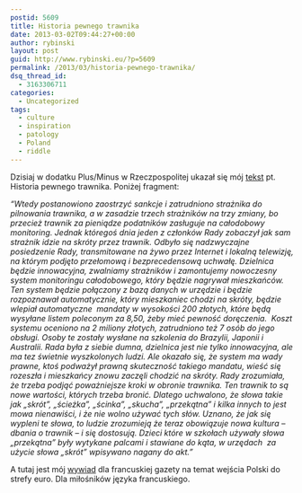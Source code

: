 ```yaml
---
postid: 5609
title: Historia pewnego trawnika
date: 2013-03-02T09:44:27+00:00
author: rybinski
layout: post
guid: http://www.rybinski.eu/?p=5609
permalink: /2013/03/historia-pewnego-trawnika/
dsq_thread_id:
  - 3163306711
categories:
  - Uncategorized
tags:
  - culture
  - inspiration
  - patology
  - Poland
  - riddle
---
```

Dzisiaj w dodatku Plus/Minus w Rzeczpospolitej ukazał się mój [tekst](http://www.rp.pl/artykul/61991,985776-Historia-pewnego-trawnika.html) pt. Historia pewnego trawnika. Poniżej fragment:

_“Wtedy postanowiono zaostrzyć sankcje i zatrudniono strażnika do pilnowania trawnika, a w zasadzie trzech strażników na trzy zmiany, bo przecież trawnik za pieniądze podatników zasługuje na całodobowy monitoring. Jednak któregoś dnia jeden z członków Rady zobaczył jak sam strażnik idzie na skróty przez trawnik. Odbyło się nadzwyczajne posiedzenie Rady, transmitowane na żywo przez Internet i lokalną telewizję, na którym podjęto przełomową i bezprecedensową uchwałę. Dzielnica będzie innowacyjna, zwalniamy strażników i zamontujemy nowoczesny system monitoringu całodobowego, który będzie nagrywał mieszkańców. Ten system będzie połączony z bazą danych w urzędzie i będzie rozpoznawał automatycznie, który mieszkaniec chodzi na skróty, będzie wlepiał automatyczne  mandaty w wysokości 200 złotych, które będą wysyłane listem poleconym za 8,50, żeby mieć pewność doręczenia.  Koszt systemu oceniono na 2 miliony złotych, zatrudniono też 7 osób do jego obsługi. Osoby te zostały wysłane na szkolenia do Brazylii, Japonii i Australii. Rada była z siebie dumna, dzielnica jest nie tylko innowacyjna, ale ma tez świetnie wyszkolonych ludzi. Ale okazało się, że system ma wady prawne, ktoś podważył prawną skuteczność takiego mandatu, wieść się rozeszła i mieszkańcy znowu zaczęli chodzić na skróty. Rady zrozumiała, że trzeba podjąć poważniejsze kroki w obronie trawnika. Ten trawnik to są nowe wartości, których trzeba bronić. Dlatego uchwalono, że słowa takie jak „skrót”, „ścieżka”, „ścinka”, „skucha”, „przekątna” i kilka innych to jest mowa nienawiści, i że nie wolno używać tych słów. Uznano, że jak się wypleni te słowa, to ludzie zrozumieją że teraz obowiązuje nowa kultura – dbania o trawnik – i się dostosują. Dzieci które w szkołach używały słowa „przekątna” były wytykane palcami i stawiane do kąta, w urzędach  za użycie słowa „skrót” wpisywano nagany do akt.”_

A tutaj jest mój [wywiad](http://www.lavenir.net/article/detail.aspx?articleid=DMF20130302_00275949) dla francuskiej gazety na temat wejścia Polski do strefy euro. Dla miłośników języka francuskiego.
